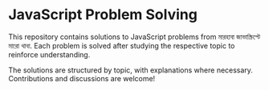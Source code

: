 # JavaScript Problem Solving  

This repository contains solutions to JavaScript problems from মারহাবা জাভাস্ক্রিপ্টে মারো থাবা. Each problem is solved after studying the respective topic to reinforce understanding.  

The solutions are structured by topic, with explanations where necessary. Contributions and discussions are welcome!  
